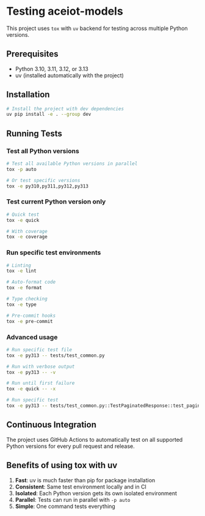 # Testing aceiot-models

This project uses `tox` with `uv` backend for testing across multiple Python versions.

## Prerequisites

- Python 3.10, 3.11, 3.12, or 3.13
- uv (installed automatically with the project)

## Installation

```bash
# Install the project with dev dependencies
uv pip install -e . --group dev
```

## Running Tests

### Test all Python versions
```bash
# Test all available Python versions in parallel
tox -p auto

# Or test specific versions
tox -e py310,py311,py312,py313
```

### Test current Python version only
```bash
# Quick test
tox -e quick

# With coverage
tox -e coverage
```

### Run specific test environments
```bash
# Linting
tox -e lint

# Auto-format code
tox -e format

# Type checking
tox -e type

# Pre-commit hooks
tox -e pre-commit
```

### Advanced usage
```bash
# Run specific test file
tox -e py313 -- tests/test_common.py

# Run with verbose output
tox -e py313 -- -v

# Run until first failure
tox -e quick -- -x

# Run specific test
tox -e py313 -- tests/test_common.py::TestPaginatedResponse::test_paginated_response_creation
```

## Continuous Integration

The project uses GitHub Actions to automatically test on all supported Python versions for every pull request and release.

## Benefits of using tox with uv

1. **Fast**: uv is much faster than pip for package installation
2. **Consistent**: Same test environment locally and in CI
3. **Isolated**: Each Python version gets its own isolated environment
4. **Parallel**: Tests can run in parallel with `-p auto`
5. **Simple**: One command tests everything